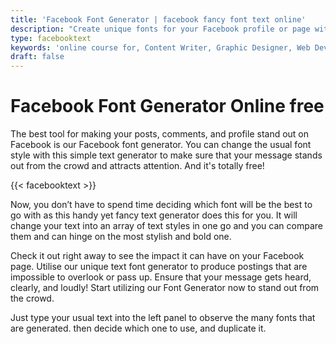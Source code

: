 ```yaml
---
title: 'Facebook Font Generator | facebook fancy font text online'
description: "Create unique fonts for your Facebook profile or page with our easy-to-use font generator. Facebook and instagram fonts for bio using convert my text online for free"
type: facebooktext
keywords: 'online course for, Content Writer, Graphic Designer, Web Developer, Software Engineer, Frontend Developer graphic designer, UI designer, digital marketing'
draft: false
---
```


# Facebook Font Generator Online free

The best tool for making your posts, comments, and profile stand out on Facebook is our Facebook font generator. You can change the usual font style with this simple text generator to make sure that your message stands out from the crowd and attracts attention. And it's totally free!

{{< facebooktext >}}

Now, you don’t have to spend time deciding which font will be the best to go with as this handy yet fancy text generator does this for you. It will change your text into an array of text styles in one go and you can compare them and can hinge on the most stylish and bold one. 

Check it out right away to see the impact it can have on your Facebook page. Utilise our unique text font generator to produce postings that are impossible to overlook or pass up. Ensure that your message gets heard, clearly, and loudly! Start utilizing our Font Generator now to stand out from the crowd.

Just type your usual text into the left panel to observe the many fonts that are generated. then decide which one to use, and duplicate it.

